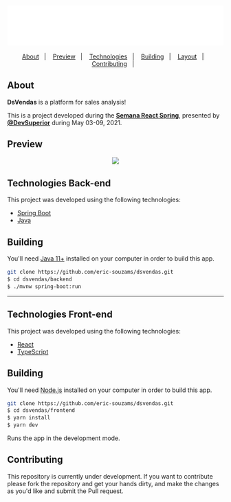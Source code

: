 <p align="center">
  <img src="./frontend/public/assets/logo.png" />
</p>

<p align="center">
  <a href="#about">About</a>&nbsp;&nbsp;&nbsp;|&nbsp;&nbsp;&nbsp;
  <a href="#preview">Preview</a>&nbsp;&nbsp;&nbsp;|&nbsp;&nbsp;&nbsp;
  <a href="#technologies">Technologies</a>&nbsp;&nbsp;&nbsp;|&nbsp;&nbsp;&nbsp;
  <a href="#building">Building</a>&nbsp;&nbsp;&nbsp;|&nbsp;&nbsp;&nbsp;
  <a href="#layout">Layout</a>&nbsp;&nbsp;&nbsp;|&nbsp;&nbsp;&nbsp;
  <a href="#contributing">Contributing</a>&nbsp;&nbsp;&nbsp;|&nbsp;&nbsp;&nbsp;
</p>

## About
<strong>DsVendas</strong> is a platform for sales analysis!

This is a project developed during the **[Semana React Spring](https://devsuperior.com.br/)**, presented by **[@DevSuperior](https://github.com/devsuperior)** during May 03-09, 2021.

## Preview
<p align="center">
  <img src="./public/screens/home.png"/>
</p>


## Technologies Back-end
This project was developed using the following technologies:

- [Spring Boot](https://spring.io/)
- [Java](https://www.oracle.com/br/java/technologies/javase-jdk11-downloads.html)

## Building

You'll need [Java 11+](https://www.oracle.com/br/java/technologies/javase-jdk11-downloads.html) installed on your computer in order to build this app.


```bash
git clone https://github.com/eric-souzams/dsvendas.git
$ cd dsvendas/backend
$ ./mvnw spring-boot:run
```

---

## Technologies Front-end
This project was developed using the following technologies:

- [React](https://reactjs.org)
- [TypeScript](https://www.typescriptlang.org/)

## Building

You'll need [Node.js](https://nodejs.org) installed on your computer in order to build this app.

```bash
git clone https://github.com/eric-souzams/dsvendas.git
$ cd dsvendas/frontend
$ yarn install
$ yarn dev
```

Runs the app in the development mode.<br/>

## Contributing

This repository is currently under development. If you want to contribute please fork the repository and get your hands dirty, and make the changes as you'd like and submit the Pull request.